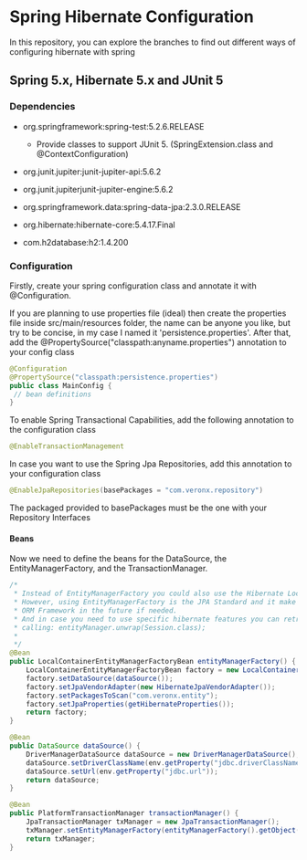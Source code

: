 # Spring Hibernate Configuration

In this repository, you can explore the branches to find out 
different ways of configuring hibernate with spring

## Spring 5.x, Hibernate 5.x and JUnit 5

### Dependencies

- org.springframework:spring-test:5.2.6.RELEASE
  
  - Provide classes to support JUnit 5. (SpringExtension.class and @ContextConfiguration) 
   
- org.junit.jupiter:junit-jupiter-api:5.6.2
- org.junit.jupiterjunit-jupiter-engine:5.6.2
- org.springframework.data:spring-data-jpa:2.3.0.RELEASE
- org.hibernate:hibernate-core:5.4.17.Final
- com.h2database:h2:1.4.200

### Configuration

Firstly, create your spring configuration class and annotate it with @Configuration.

If you are planning to use properties file (ideal) then create the properties file
inside src/main/resources folder, the name can be anyone you like, but try to be concise,
in my case I named it 'persistence.properties'. After that, add the 
@PropertySource("classpath:anyname.properties") annotation to your config class

```java
@Configuration
@PropertySource("classpath:persistence.properties")
public class MainConfig {
 // bean definitions
}
```

To enable Spring Transactional Capabilities, add the following annotation to the configuration
class
```java
@EnableTransactionManagement
```

In case you want to use the Spring Jpa Repositories, add this annotation to your configuration class
```java
@EnableJpaRepositories(basePackages = "com.veronx.repository")
```
The packaged provided to basePackages must be the one with your Repository Interfaces

#### Beans

Now we need to define the beans for the DataSource, the EntityManagerFactory, and
the TransactionManager.

```java
/*
 * Instead of EntityManagerFactory you could also use the Hibernate LocalSessionFactory bean
 * However, using EntityManagerFactory is the JPA Standard and it make easier to change the
 * ORM Framework in the future if needed.
 * And in case you need to use specific hibernate features you can retrieve the session by
 * calling: entityManager.unwrap(Session.class);
 *
 */
@Bean
public LocalContainerEntityManagerFactoryBean entityManagerFactory() {
    LocalContainerEntityManagerFactoryBean factory = new LocalContainerEntityManagerFactoryBean();
    factory.setDataSource(dataSource());
    factory.setJpaVendorAdapter(new HibernateJpaVendorAdapter());
    factory.setPackagesToScan("com.veronx.entity");
    factory.setJpaProperties(getHibernateProperties());
    return factory;
}

@Bean
public DataSource dataSource() {
    DriverManagerDataSource dataSource = new DriverManagerDataSource();
    dataSource.setDriverClassName(env.getProperty("jdbc.driverClassName", "org.h2.Driver"));
    dataSource.setUrl(env.getProperty("jdbc.url"));
    return dataSource;
}

@Bean
public PlatformTransactionManager transactionManager() {
    JpaTransactionManager txManager = new JpaTransactionManager();
    txManager.setEntityManagerFactory(entityManagerFactory().getObject());
    return txManager;
}
```
